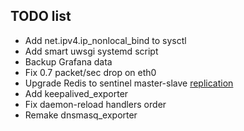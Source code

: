 ## TODO list

- Add net.ipv4.ip_nonlocal_bind to sysctl
- Add smart uwsgi systemd script
- Backup Grafana data
- Fix 0.7 packet/sec drop on eth0
- Upgrade Redis to sentinel master-slave [replication](https://rtfm.co.ua/redis-replikaciya-chast-2-master-slave-replikaciya-i-redis-sentinel/)
- Add keepalived_exporter
- Fix daemon-reload handlers order
- Remake dnsmasq_exporter
